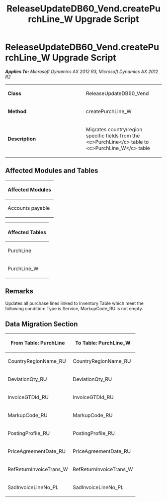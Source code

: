 ﻿---
title: ReleaseUpdateDB60_Vend.createPurchLine_W Upgrade Script
TOCTitle: ReleaseUpdateDB60_Vend.createPurchLine_W Upgrade Script
ms:assetid: 23ed17fe-cc74-6556-0562-1ee1fd79dc45
ms:mtpsurl: https://msdn.microsoft.com/en-us/library/JJ684981(v=AX.60)
ms:contentKeyID: 49707183
ms.date: 05/18/2015
mtps_version: v=AX.60
---

# ReleaseUpdateDB60\_Vend.createPurchLine\_W Upgrade Script 


_**Applies To:** Microsoft Dynamics AX 2012 R3, Microsoft Dynamics AX 2012 R2_

<table>
<colgroup>
<col style="width: 50%" />
<col style="width: 50%" />
</colgroup>
<tbody>
<tr class="odd">
<td><p><strong>Class</strong></p></td>
<td><p>ReleaseUpdateDB60_Vend</p></td>
</tr>
<tr class="even">
<td><p><strong>Method</strong></p></td>
<td><p>createPurchLine_W</p></td>
</tr>
<tr class="odd">
<td><p><strong>Description</strong></p></td>
<td><p>Migrates country/region specific fields from the &lt;c&gt;PurchLine&lt;/c&gt; table to &lt;c&gt;PurchLine_W&lt;/c&gt; table</p></td>
</tr>
</tbody>
</table>


## Affected Modules and Tables

<table>
<colgroup>
<col style="width: 100%" />
</colgroup>
<thead>
<tr class="header">
<th><p>Affected Modules</p></th>
</tr>
</thead>
<tbody>
<tr class="odd">
<td><p>Accounts payable</p></td>
</tr>
</tbody>
</table>


<table>
<colgroup>
<col style="width: 100%" />
</colgroup>
<thead>
<tr class="header">
<th><p>Affected Tables</p></th>
</tr>
</thead>
<tbody>
<tr class="odd">
<td><p>PurchLine</p></td>
</tr>
<tr class="even">
<td><p>PurchLine_W</p></td>
</tr>
</tbody>
</table>


## Remarks

Updates all purchase lines linked to Inventory Table which meet the following condition: Type is Service, MarkupCode\_RU is not empty.

## Data Migration Section

<table>
<colgroup>
<col style="width: 50%" />
<col style="width: 50%" />
</colgroup>
<thead>
<tr class="header">
<th><p>From Table: PurchLine</p></th>
<th><p>To Table: PurchLine_W</p></th>
</tr>
</thead>
<tbody>
<tr class="odd">
<td><p>CountryRegionName_RU</p></td>
<td><p>CountryRegionName_RU</p></td>
</tr>
<tr class="even">
<td><p>DeviationQty_RU</p></td>
<td><p>DeviationQty_RU</p></td>
</tr>
<tr class="odd">
<td><p>InvoiceGTDId_RU</p></td>
<td><p>InvoiceGTDId_RU</p></td>
</tr>
<tr class="even">
<td><p>MarkupCode_RU</p></td>
<td><p>MarkupCode_RU</p></td>
</tr>
<tr class="odd">
<td><p>PostingProfile_RU</p></td>
<td><p>PostingProfile_RU</p></td>
</tr>
<tr class="even">
<td><p>PriceAgreementDate_RU</p></td>
<td><p>PriceAgreementDate_RU</p></td>
</tr>
<tr class="odd">
<td><p>RefReturnInvoiceTrans_W</p></td>
<td><p>RefReturnInvoiceTrans_W</p></td>
</tr>
<tr class="even">
<td><p>SadInvoiceLineNo_PL</p></td>
<td><p>SadInvoiceLineNo_PL</p></td>
</tr>
</tbody>
</table>

  


